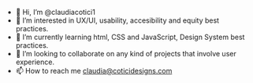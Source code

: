 - 👋 Hi, I’m @claudiacotici1
- 👀 I’m interested in UX/UI, usability, accesibility and equity best practices. 
- 🌱 I’m currently learning html, CSS and JavaScript, Design System best practices. 
- 💞️ I’m looking to collaborate on any kind of projects that involve user experience.
- 📫 How to reach me claudia@coticidesigns.com

<!---
claudiacotici1/claudiacotici1 is a ✨ special ✨ repository because its `README.md` (this file) appears on your GitHub profile.
You can click the Preview link to take a look at your changes.
--->
